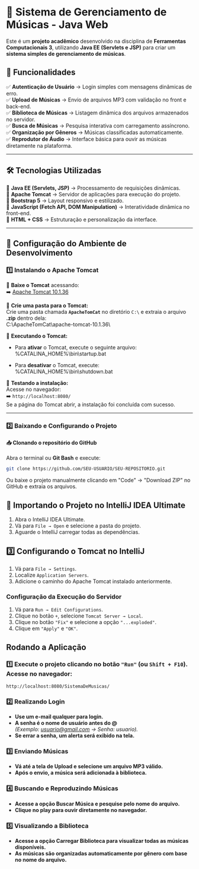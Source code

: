 # 🎵 Sistema de Gerenciamento de Músicas - Java Web  

Este é um **projeto acadêmico** desenvolvido na disciplina de **Ferramentas Computacionais 3**, utilizando **Java EE (Servlets e JSP)** para criar um **sistema simples de gerenciamento de músicas**.

## 📌 Funcionalidades  
✅ **Autenticação de Usuário** → Login simples com mensagens dinâmicas de erro.  
✅ **Upload de Músicas** → Envio de arquivos MP3 com validação no front e back-end.  
✅ **Biblioteca de Músicas** → Listagem dinâmica dos arquivos armazenados no servidor.  
✅ **Busca de Músicas** → Pesquisa interativa com carregamento assíncrono.  
✅ **Organização por Gêneros** → Músicas classificadas automaticamente.  
✅ **Reprodutor de Áudio** → Interface básica para ouvir as músicas diretamente na plataforma.  

---

## 🛠️ Tecnologias Utilizadas  
🔹 **Java EE (Servlets, JSP)** → Processamento de requisições dinâmicas.  
🔹 **Apache Tomcat** → Servidor de aplicações para execução do projeto.  
🔹 **Bootstrap 5** → Layout responsivo e estilizado.  
🔹 **JavaScript (Fetch API, DOM Manipulation)** → Interatividade dinâmica no front-end.  
🔹 **HTML + CSS** → Estruturação e personalização da interface.  

---

## 🚀 Configuração do Ambiente de Desenvolvimento  

### 1️⃣ Instalando o Apache Tomcat  
🔹 **Baixe o Tomcat** acessando:  
➡️ [Apache Tomcat 10.1.36](https://dlcdn.apache.org/tomcat/tomcat-10/v10.1.36/bin/apache-tomcat-10.1.36.zip)  

🔹 **Crie uma pasta para o Tomcat:**  
Crie uma pasta chamada **`ApacheTomCat`** no diretório `C:\` e extraia o arquivo **.zip** dentro dela:  
C:\ApacheTomCat\apache-tomcat-10.1.36\


🔹 **Executando o Tomcat:**  
- Para **ativar** o Tomcat, execute o seguinte arquivo:  
%CATALINA_HOME%\bin\startup.bat

- Para **desativar** o Tomcat, execute:  
%CATALINA_HOME%\bin\shutdown.bat

🔹 **Testando a instalação:**  
Acesse no navegador:  
➡️ `http://localhost:8080/`  
Se a página do Tomcat abrir, a instalação foi concluída com sucesso.  

---

### 2️⃣ Baixando e Configurando o Projeto  
#### 📥 Clonando o repositório do GitHub  
Abra o terminal ou **Git Bash** e execute:  
```bash
git clone https://github.com/SEU-USUARIO/SEU-REPOSITORIO.git
```
Ou baixe o projeto manualmente clicando em "Code" → "Download ZIP" no GitHub e extraia os arquivos.
## 📁 Importando o Projeto no IntelliJ IDEA Ultimate

1. Abra o IntelliJ IDEA Ultimate.
2. Vá para `File → Open` e selecione a pasta do projeto.
3. Aguarde o IntelliJ carregar todas as dependências.

## 3️⃣ Configurando o Tomcat no IntelliJ

1. Vá para `File → Settings`.
2. Localize `Application Servers`.
3. Adicione o caminho do Apache Tomcat instalado anteriormente.

### Configuração da Execução do Servidor

1. Vá para `Run → Edit Configurations`.
2. Clique no botão `+`, selecione `Tomcat Server → Local`.
3. Clique no botão `"Fix"` e selecione a opção `"...exploded"`.
4. Clique em `"Apply"` e `"OK"`.

## Rodando a Aplicação

 ### 1️⃣ Execute o projeto clicando no botão `"Run"` (ou `Shift + F10`). Acesse no navegador:

   ```arduino
   http://localhost:8080/SistemaDeMusicas/
   ```
### 2️⃣ Realizando Login
- **Use um e-mail qualquer para login.**
- **A senha é o nome de usuário antes do @**  
  *(Exemplo: usuario@gmail.com → Senha: usuario).*
- **Se errar a senha, um alerta será exibido na tela.**

### 3️⃣ Enviando Músicas
- **Vá até a tela de Upload e selecione um arquivo MP3 válido.**
- **Após o envio, a música será adicionada à biblioteca.**

### 4️⃣ Buscando e Reproduzindo Músicas
- **Acesse a opção Buscar Música e pesquise pelo nome do arquivo.**
- **Clique no play para ouvir diretamente no navegador.**

### 5️⃣ Visualizando a Biblioteca
- **Acesse a opção Carregar Biblioteca para visualizar todas as músicas disponíveis.**
- **As músicas são organizadas automaticamente por gênero com base no nome do arquivo.**
